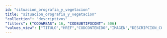 ```yaml
---
id: "situacion_orografia_y_vegetacion"
title: "situacion_orografia_y_vegetacion"
"collection": "descriptivos"
"filters": {"CODAREAS": 16, "CODSUBTIPOCONT": 506}
"values_view": ["TITULO","HREF","CODCONTENIDO","IMAGEN","DESCRIPCION_COMUN","TEXTO","RECURSOS","CONTENIDOS_RELACIONADOS"]
---
```

<app-tab-bar></app-tab-bar>
<app-paginator-browser >
    <div class="small-12 columns" ng-class="{'end': $last}" ng-repeat="card in elements()">
        <app-card-simple item="card" prefix="node.href"></app-card-simple>
    </div>
</app-paginator-browser>
